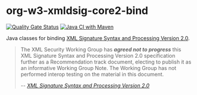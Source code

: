 # org-w3-xmldsig-core2-bind

[![Quality Gate Status](https://sonarcloud.io/api/project_badges/measure?project=jinahya_org-w3-xmldsig-core2-bind&metric=alert_status)](https://sonarcloud.io/summary/new_code?id=jinahya_org-w3-xmldsig-core2-bind)
[![Java CI with Maven](https://github.com/jinahya/org-w3-xmldsig-core2-bind/actions/workflows/maven.yml/badge.svg)](https://github.com/jinahya/org-w3-xmldsig-core2-bind/actions/workflows/maven.yml)

Java classes for binding [XML Signature Syntax and Processing Version 2.0][1].


> The XML Security Working Group has ***agreed not to progress*** this XML Signature Syntax and Processing Version 2.0 specification further as a Recommendation track document, electing to publish it as an informative Working Group Note. The Working Group has not performed interop testing on the material in this document.
>
> -- <cite>[XML Signature Syntax and Processing Version 2.0][1]</cite>


[1]: https://www.w3.org/TR/xmldsig-core2/
